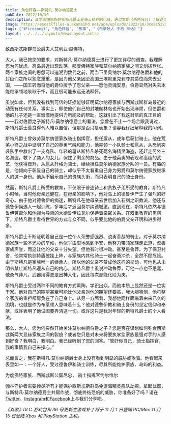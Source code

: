 ```yaml
---
title: 角色阵容——斯特凡·莫尔纳德爵士
pubDate: 2022/10/19
description: 莫尔纳德家族的斯特凡爵士是骑士精神的化身。通过本期《角色阵容》了解这位瓦斯提尔的守护者。
image: https://esosslfiles-a.akamaihd.net/ape/uploads/2022/10/3ce8c522a4eb9c02b9b638075f5789ec.jpg
tags: ["《Firesong》", "角色阵容", "故事", "《布莱顿人 不朽 神话》"]
layout: ../../../layouts/NewsLayout.astro
---
```


致西斯忒斯群岛公爵夫人艾利亚·度佛特，

大人，我已按您的要求，对斯特凡·莫尔纳德爵士进行了更加详尽的调查。我理解您为何忧虑，高岛最近出现动荡，那度佛特家族和莫尔纳德家族之间又剑拔弩张。两个家族之间的恩怨可以追溯到数代之前，而当下里奥纳尔·莫尔纳德伯爵和他的封臣们之所以怨念重重，是因为他父亲因至高国王埃默里克剥夺其爵位而失去公国，——国王转而将他的爵位授予了您父亲——愿他灵魂安息。伯爵显然对失去本能继承领地耿耿于怀，而且很可能永远无法释怀。

虽说如此，但我没有找到可信的证据能够证明莫尔纳德家族与西斯忒斯群岛最近的动荡有任何关系。事实上，即使他们自己的封地伽林岛也开始出现麻烦，但伯爵和他的儿子还是一直慷慨地提供力所能及的帮助。这就引出了我这封信的真正目的——我对伯爵之子斯特凡·莫尔纳德爵士的看法。您曾在不止一个场合跟我说过，斯特凡爵士善良得令人难以置信。但那是否只是表象？请容我仔细解释我的问询。

斯特凡爵士曾效劳莫尔纳德家族骑士指挥官，担任扈从，成年后获封骑士。他在荒芜小径之战中证明了自己的英勇气魄和能力，他率领一小队骑士和扈从，从恐帆突袭队手中救出了一支商队。年轻的扈从斯特凡杀死两名海精灵海盗，还赶走另外三名海盗，救下了商人的女儿，保住了剩余的商品。由于他英勇的表现和高超的武艺，他获得晋升，从扈从升格为骑士，继续担任莫尔纳德家族分队的一员。有趣的是，他倾向于彰显自己的骑士，却似乎不太看重自己身为男爵和莫尔纳德家族继承人的这一身份。他从不展示自己的贵族头衔，而只表明自己的骑士身份。

然而，斯特凡爵士所受的教育，不仅限于普通骑士和贵族子弟所受的教育。斯特凡小时候，当时他母亲还健在，在母亲的影响下，他对岛上的德鲁伊产生了强烈的好奇心。由于他对德鲁伊的痴迷，斯特凡在他母亲去世后加入石刻之识教派，他还与德鲁伊候选人一起训练，多年后才返回莫尔纳德城堡。直到现在，斯特凡依然与德鲁伊劳雷尔和他视为导师的大德鲁伊拉瓦尔保持着亲密关系。在双重教育的熏陶下，斯特凡爵士看待世界的方式与众不同，似乎要比他的伯爵父亲开明和进步得多。

斯特凡爵士不断证明着自己是一位个人荣誉感强烈、骁勇善战的骑士。对于莫尔纳德家族一些不光彩的举动，他似乎由衷地感到不安，他努力带领家族走正道，改善家族声誉，而这让他的父亲十分失望。但他有时很冲动。甚至是鲁莽。为了保卫村舍，他常常执剑持盾披挂上阵，与家族内其他骑士一起奋勇冲杀，全然不顾危险。由于斯特凡是家族唯一的继承人，所以他的父亲不赞成他这样的举动，可他也从未明令禁止斯特凡遵从自己的内心。斯特凡爵士虽说冲动鲁莽，可他一点也不愚蠢，他勇气非凡，武器用得更是出神入化，因此每次都能化险为夷。

斯特凡爵士受过两种不同的教育方式熏陶，学识出众，而他本质上显然还是一位实干家。他对自己的期望甚至可能比他父亲对他的期望还要高，我大胆猜测，他将整个家族的重担都肩负在了自己身上。从另一方面看，我想他同样面临着由来已久的困境，也就是作为布莱顿人意味着什么？他对德鲁伊教和骑士身份的坚定信仰和奉献，或许表明了他试图要弄清这一切。或许这只是我对年轻的斯特凡爵士的个人看法。

那么，大人，您为何突然开始关注莫尔纳德伯爵之子？您是否在谋划如何弥合西斯忒斯两大显赫家族之间的裂痕？或者您只是对未来将要执掌您家族最强对手的人感到好奇？我明白，我明白。我已经听到了您的回答。“管好你自己，骑士指挥官，我的事情我自己来操心。”

总而言之，我在斯特凡·莫尔纳德爵士身上没有看到明显的威胁或欺骗。他看起来表里如一：一个好人，受过德鲁伊和骑士训练，尽其所能维护家族、岛屿的利益。

为度佛特家族、西斯忒斯公国尽忠， 骑士指挥官约尔维尔

伽林守护者需要倾尽所有才能保护西斯忒斯群岛免遭海精灵舰队劫掠。拿起武器，与斯特凡·莫尔纳德爵士并肩作战，彻底终结恐帆的威胁，你准备好了吗？请在[Twitter](https://twitter.com/TESOnline)、[Instagram](https://www.instagram.com/elderscrollsonline/)和[Facebook](https://www.facebook.com/ElderScrollsOnline)上与我们分享吧。

_《焱歌》DLC 游戏包和 36 号更新主游戏补丁将于 11 月 1 日登陆 PC/Mac 11 月 15 日登陆 Xbox 和 PlayStation 主机。_
